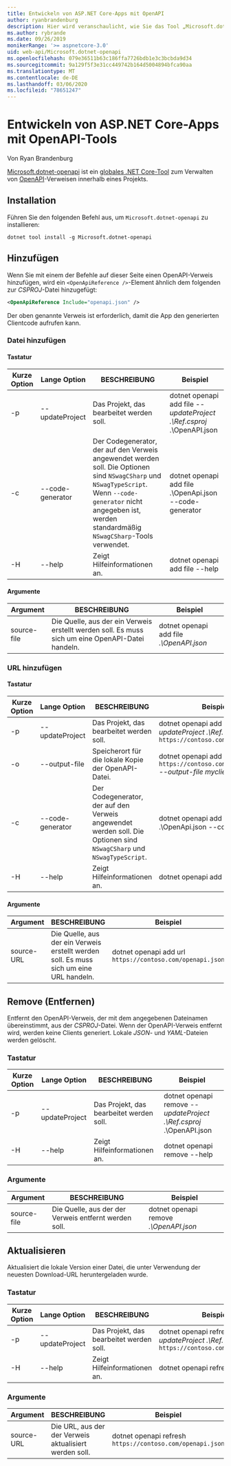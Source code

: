 ```yaml
---
title: Entwickeln von ASP.NET Core-Apps mit OpenAPI
author: ryanbrandenburg
description: Hier wird veranschaulicht, wie Sie das Tool „Microsoft.dotnet-openapi“ verwenden, um Verweise zu OpenAPI-Dateien hinzuzufügen.
ms.author: rybrande
ms.date: 09/26/2019
monikerRange: '>= aspnetcore-3.0'
uid: web-api/Microsoft.dotnet-openapi
ms.openlocfilehash: 079e36511b63c186ffa7726bdb1e3c3bcbda9d34
ms.sourcegitcommit: 9a129f5f3e31cc449742b164d5004894bfca90aa
ms.translationtype: MT
ms.contentlocale: de-DE
ms.lasthandoff: 03/06/2020
ms.locfileid: "78651247"
---
```

# <a name="develop-aspnet-core-apps-using-openapi-tools"></a>Entwickeln von ASP.NET Core-Apps mit OpenAPI-Tools

Von Ryan Brandenburg

[Microsoft.dotnet-openapi](https://www.nuget.org/packages/Microsoft.dotnet-openapi) ist ein [globales .NET Core-Tool](/dotnet/core/tools/global-tools) zum Verwalten von [OpenAPI](https://github.com/OAI/OpenAPI-Specification)-Verweisen innerhalb eines Projekts.

## <a name="installation"></a>Installation

Führen Sie den folgenden Befehl aus, um `Microsoft.dotnet-openapi` zu installieren:

```dotnetcli
dotnet tool install -g Microsoft.dotnet-openapi
```

## <a name="add"></a>Hinzufügen

Wenn Sie mit einem der Befehle auf dieser Seite einen OpenAPI-Verweis hinzufügen, wird ein `<OpenApiReference />`-Element ähnlich dem folgenden zur *CSPROJ*-Datei hinzugefügt:

```xml
<OpenApiReference Include="openapi.json" />
```

Der oben genannte Verweis ist erforderlich, damit die App den generierten Clientcode aufrufen kann.

<!-- TODO: Restore after https://github.com/dotnet/AspNetCore/issues/12738
### Add Project

#### Options

| Short option | Long option | Description | Example |
|-------|------|-------|---------|
| -p|--project | The project to operate on. |dotnet openapi add project *--project .\Ref.csproj* ../Ref/ProjRef.csproj |

#### Arguments

|  Argument  | Description | Example |
|-------------|-------------|---------|
| source-file | The source to create a reference from. Must be a project file. |dotnet openapi add project *../Ref/ProjRef.csproj* | -->

### <a name="add-file"></a>Datei hinzufügen

#### <a name="options"></a>Tastatur

| Kurze Option| Lange Option| BESCHREIBUNG | Beispiel |
|-------|------|-------|---------|
| -p|--updateProject | Das Projekt, das bearbeitet werden soll. |dotnet openapi add file *--updateProject .\Ref.csproj* .\OpenAPI.json |
| -c|--code-generator| Der Codegenerator, der auf den Verweis angewendet werden soll. Die Optionen sind `NSwagCSharp` und `NSwagTypeScript`. Wenn `--code-generator` nicht angegeben ist, werden standardmäßig `NSwagCSharp`-Tools verwendet.|dotnet openapi add file .\OpenApi.json --code-generator
| -H|--help|Zeigt Hilfeinformationen an.|dotnet openapi add file --help|

#### <a name="arguments"></a>Argumente

|  Argument  | BESCHREIBUNG | Beispiel |
|-------------|-------------|---------|
| source-file | Die Quelle, aus der ein Verweis erstellt werden soll. Es muss sich um eine OpenAPI-Datei handeln. |dotnet openapi add file *.\OpenAPI.json* |

### <a name="add-url"></a>URL hinzufügen

#### <a name="options"></a>Tastatur

| Kurze Option| Lange Option| BESCHREIBUNG | Beispiel |
|-------|------|-------------|---------|
| -p|--updateProject | Das Projekt, das bearbeitet werden soll. |dotnet openapi add url *--updateProject .\Ref.csproj* `https://contoso.com/openapi.json` |
| -o|--output-file | Speicherort für die lokale Kopie der OpenAPI-Datei. |dotnet openapi add url `https://contoso.com/openapi.json` *--output-file myclient.json* |
| -c|--code-generator| Der Codegenerator, der auf den Verweis angewendet werden soll. Die Optionen sind `NSwagCSharp` und `NSwagTypeScript`. |dotnet openapi add file .\OpenApi.json --code-generator
| -H|--help|Zeigt Hilfeinformationen an.|dotnet openapi add url --help|

#### <a name="arguments"></a>Argumente

|  Argument  | BESCHREIBUNG | Beispiel |
|-------------|-------------|---------|
| source-URL | Die Quelle, aus der ein Verweis erstellt werden soll. Es muss sich um eine URL handeln. |dotnet openapi add url `https://contoso.com/openapi.json` |

## <a name="remove"></a>Remove (Entfernen)

Entfernt den OpenAPI-Verweis, der mit dem angegebenen Dateinamen übereinstimmt, aus der *CSPROJ*-Datei. Wenn der OpenAPI-Verweis entfernt wird, werden keine Clients generiert. Lokale *JSON*- und *YAML*-Dateien werden gelöscht.

### <a name="options"></a>Tastatur

| Kurze Option| Lange Option| BESCHREIBUNG| Beispiel |
|-------|------|------------|---------|
| -p|--updateProject | Das Projekt, das bearbeitet werden soll. |dotnet openapi remove *--updateProject .\Ref.csproj* .\OpenAPI.json |
| -H|--help|Zeigt Hilfeinformationen an.|dotnet openapi remove --help|

### <a name="arguments"></a>Argumente

|  Argument  | BESCHREIBUNG| Beispiel |
| ------------|------------|---------|
| source-file | Die Quelle, aus der der Verweis entfernt werden soll. |dotnet openapi remove *.\OpenAPI.json* |

## <a name="refresh"></a>Aktualisieren

Aktualisiert die lokale Version einer Datei, die unter Verwendung der neuesten Download-URL heruntergeladen wurde.

### <a name="options"></a>Tastatur

| Kurze Option| Lange Option| BESCHREIBUNG | Beispiel |
|-------|------|-------------|---------|
| -p|--updateProject | Das Projekt, das bearbeitet werden soll. | dotnet openapi refresh *--updateProject .\Ref.csproj* `https://contoso.com/openapi.json` |
| -H|--help|Zeigt Hilfeinformationen an.|dotnet openapi refresh --help|

### <a name="arguments"></a>Argumente

|  Argument  | BESCHREIBUNG | Beispiel |
| ------------|-------------|---------|
| source-URL | Die URL, aus der der Verweis aktualisiert werden soll. | dotnet openapi refresh `https://contoso.com/openapi.json` |
